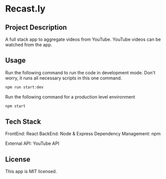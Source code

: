 # Recast.ly

## Project Description
A full stack app to aggregate videos from YouTube. YouTube videos can be watched from the app.

## Usage
Run the following command to run the code in development mode. Don't worry, it runs all necessary scripts in this one command.

```sh
npm run start:dev
```

Run the following command for a production level environment
```sh
npm start
```

## Tech Stack

FrontEnd: React
BackEnd: Node & Express
Dependency Management: npm

External API: YouTube API

## License

This app is MIT licensed.
